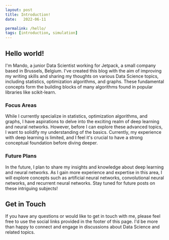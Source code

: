 ```yaml
---
layout: post
title: Introduction!
date:   2022-06-11

permalink: /hello/
tags: [introduction, simulation]
---
```


## Hello world!

I'm Mando, a junior Data Scientist working for Jetpack, a small company based in Brussels, Belgium. I've created this blog with the aim of improving my writing skills and sharing my thoughts on various Data Science topics, including statistics, optimization algorithms, and graphs. These fundamental concepts form the building blocks of many algorithms found in popular libraries like scikit-learn.

### Focus Areas

While I currently specialize in statistics, optimization algorithms, and graphs, I have aspirations to delve into the exciting realm of deep learning and neural networks. However, before I can explore these advanced topics, I want to solidify my understanding of the basics. Currently, my experience with deep learning is limited, and I feel it's crucial to have a strong conceptual foundation before diving deeper.

### Future Plans

In the future, I plan to share my insights and knowledge about deep learning and neural networks. As I gain more experience and expertise in this area, I will explore concepts such as artificial neural networks, convolutional neural networks, and recurrent neural networks. Stay tuned for future posts on these intriguing subjects!

## Get in Touch

If you have any questions or would like to get in touch with me, please feel free to use the social links provided in the footer of this page. I'd be more than happy to connect and engage in discussions about Data Science and related topics.
